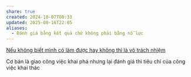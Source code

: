 ```yaml
---
share: true
created: 2024-10-07T00:33
updated: 2025-08-16T22:05
aliases:
  - Đánh giá bằng kết quả chứ không phải bằng nỗ lực
---
```

[Nếu không biết mình có làm được hay không thì là vô trách nhiệm](./N%E1%BA%BFu%20kh%C3%B4ng%20bi%E1%BA%BFt%20m%C3%ACnh%20c%C3%B3%20l%C3%A0m%20%C4%91%C6%B0%E1%BB%A3c%20hay%20kh%C3%B4ng%20th%C3%AC%20l%C3%A0%20v%C3%B4%20tr%C3%A1ch%20nhi%E1%BB%87m.md)

Cơ bản là giao công việc khai phá nhưng lại đánh giá thì tiêu chí của công việc khai thác
